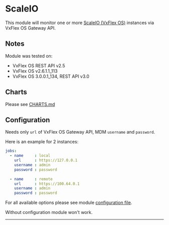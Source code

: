 # ScaleIO

This module will monitor one or more [ScaleIO (VxFlex OS)](https://www.dellemc.com/en-us/storage/data-storage/software-defined-storage.htm) instances via VxFlex OS Gateway API.

## Notes
Module was tested on:
 - VxFlex OS REST API v2.5
 - VxFlex OS v2.6.1.1_113
 - VxFlex OS 3.0.0.1_134, REST API v3.0

## Charts

Please see [CHARTS.md](https://github.com/netdata/go.d.plugin/blob/master/modules/scaleio/CHARTS.md) 
 
## Configuration

Needs only `url` of VxFlex OS Gateway API, MDM `username` and `password`.

Here is an example for 2 instances:

```yaml
jobs:
  - name     : local
    url      : https://127.0.0.1
    username : admin
    password : password
      
  - name     : remote
    url      : https://100.64.0.1
    username : admin
    password : password
```
For all available options please see module [configuration file](https://github.com/netdata/go.d.plugin/blob/master/config/go.d/scaleio.conf).

Without configuration module won't work.

---
